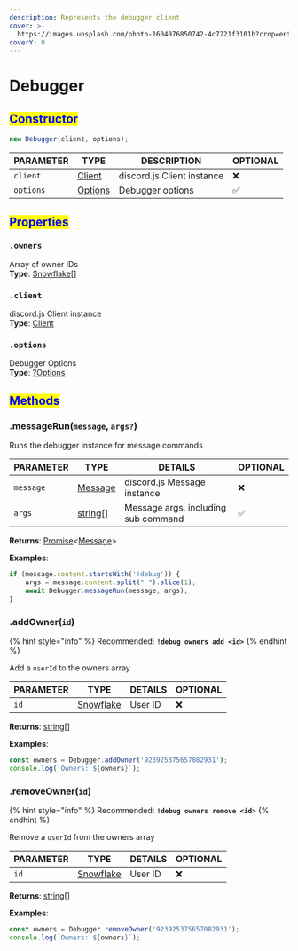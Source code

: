 ```yaml
---
description: Represents the debugger client
cover: >-
  https://images.unsplash.com/photo-1604076850742-4c7221f3101b?crop=entropy&cs=srgb&fm=jpg&ixid=M3wxOTcwMjR8MHwxfHNlYXJjaHw0fHxncmFkaWVudHxlbnwwfHx8fDE2ODc2ODk2MDN8MA&ixlib=rb-4.0.3&q=85
coverY: 0
---
```


# Debugger

## <mark style="color:blue;">Constructor</mark>

```typescript
new Debugger(client, options);
```

| PARAMETER | TYPE                                                                    | DESCRIPTION                | OPTIONAL |
| --------- | ----------------------------------------------------------------------- | -------------------------- | -------- |
| `client`  | [Client](https://old.discordjs.dev/#/docs/discord.js/main/class/Client) | discord.js Client instance | ❌        |
| `options` | [Options](../interfaces/options.md)                                     | Debugger options           | ✅        |

## <mark style="color:blue;">Properties</mark>

### `.owners`

Array of owner IDs\
**Type**: [Snowflake](https://old.discordjs.dev/#/docs/discord.js/main/typedef/Snowflake)\[]

### `.client`

discord.js Client instance\
**Type**: [Client](https://old.discordjs.dev/#/docs/discord.js/main/class/Client)

### `.options`

Debugger Options\
**Type**: [?Options](../interfaces/options.md)

## <mark style="color:blue;">Methods</mark>

### .messageRun(`message`, `args?`)

Runs the debugger instance for message commands

| PARAMETER | TYPE                                                                                                  | DETAILS                             | OPTIONAL |
| --------- | ----------------------------------------------------------------------------------------------------- | ----------------------------------- | -------- |
| `message` | [Message](https://old.discordjs.dev/#/docs/discord.js/main/class/Message)                             | discord.js Message instance         | ❌        |
| `args`    | [string](https://developer.mozilla.org/en-US/docs/Web/JavaScript/Reference/Global\_Objects/String)\[] | Message args, including sub command | ✅        |

**Returns**: [Promise](http://localhost:5000/s/iU5KWxOmgXDGCc70aX9C/weekly-syncs/company-weeklies)<[Message](https://old.discordjs.dev/#/docs/discord.js/main/class/Message)>

**Examples**:

```typescript
if (message.content.startsWith('!debug')) {
    args = message.content.split(" ").slice(1);
    await Debugger.messageRun(message, args);
}
```



### .addOwner(`id`)

{% hint style="info" %}
Recommended: **`!debug owners add <id>`**
{% endhint %}

Add a `userId` to the owners array

| PARAMETER | TYPE                                                                            | DETAILS | OPTIONAL |
| --------- | ------------------------------------------------------------------------------- | ------- | -------- |
| `id`      | [Snowflake](https://old.discordjs.dev/#/docs/discord.js/main/typedef/Snowflake) | User ID | ❌        |

**Returns**: [string](https://developer.mozilla.org/en-US/docs/Web/JavaScript/Reference/Global\_Objects/String)\[]

**Examples**:

```typescript
const owners = Debugger.addOwner('923925375657082931');
console.log(`Owners: ${owners}`);
```



### .removeOwner(`id`)

{% hint style="info" %}
Recommended: **`!debug owners remove <id>`**
{% endhint %}

Remove a `userId` from the owners array

| PARAMETER | TYPE                                                                            | DETAILS | OPTIONAL |
| --------- | ------------------------------------------------------------------------------- | ------- | -------- |
| `id`      | [Snowflake](https://old.discordjs.dev/#/docs/discord.js/main/typedef/Snowflake) | User ID | ❌        |

**Returns**: [string](https://developer.mozilla.org/en-US/docs/Web/JavaScript/Reference/Global\_Objects/String)\[]

**Examples**:

```typescript
const owners = Debugger.removeOwner('923925375657082931');
console.log(`Owners: ${owners}`);
```
